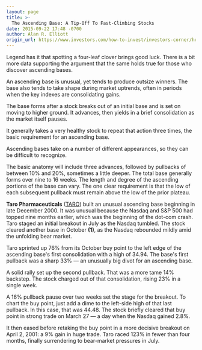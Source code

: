 ```yaml
---
layout: page
title: >-
  The Ascending Base: A Tip-Off To Fast-Climbing Stocks
date: 2015-09-22 17:48 -0700
author: Alan R. Elliott
origin_url: https://www.investors.com/how-to-invest/investors-corner/how-to-find-an-ascending-base
---
```





Legend has it that spotting a four-leaf clover brings good luck. There is a bit more data supporting the argument that the same holds true for those who discover ascending bases.

  

An ascending base is unusual, yet tends to produce outsize winners. The base also tends to take shape during market uptrends, often in periods when the key indexes are consolidating gains.

  

The base forms after a stock breaks out of an initial base and is set on moving to higher ground. It advances, then yields in a brief consolidation as the market itself pauses.

  

It generally takes a very healthy stock to repeat that action three times, the basic requirement for an ascending base.

  

Ascending bases take on a number of different appearances, so they can be difficult to recognize.

  

The basic anatomy will include three advances, followed by pullbacks of between 10% and 20%, sometimes a little deeper. The total base generally forms over nine to 16 weeks. The length and degree of the ascending portions of the base can vary. The one clear requirement is that the low of each subsequent pullback must remain above the low of the prior plateau.

  

**Taro Pharmaceuticals** ([TARO](https://research.investors.com/quote.aspx?symbol=TARO)) built an unusual ascending base beginning in late December 2000. It was unusual because the Nasdaq and S&P 500 had topped nine months earlier, which was the beginning of the dot-com crash. Taro staged an initial breakout in July as the Nasdaq tumbled. The stock cleared another base in October **(1)**, as the Nasdaq rebounded mildly amid the unfolding bear market.

  

Taro sprinted up 76% from its October buy point to the left edge of the ascending base's first consolidation with a high of 34.94. The base's first pullback was a sharp 33% — an unusually big divot for an ascending base.

  

A solid rally set up the second pullback. That was a more tame 14% backstep. The stock charged out of that consolidation, rising 23% in a single week.

  

A 16% pullback pause over two weeks set the stage for the breakout. To chart the buy point, just add a dime to the left-side high of that last pullback. In this case, that was 44.48. The stock briefly cleared that buy point in strong trade on March 27 — a day when the Nasdaq gained 2.8%.

  

It then eased before retaking the buy point in a more decisive breakout on April 2, 2001: a 9% gain in huge trade. Taro raced 123% in fewer than four months, finally surrendering to bear-market pressures in July.




